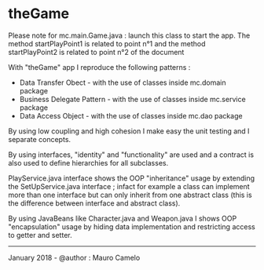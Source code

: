 # theGame

Please note for mc.main.Game.java : launch this class to start the app. The method startPlayPoint1 is related to point n°1 and the method startPlayPoint2 is related to point n°2 of the document

With "theGame" app I reproduce the following patterns :

- Data Transfer Obect - with the use of classes inside mc.domain package
- Business Delegate Pattern - with the use of classes inside mc.service package
- Data Access Object - with the use of classes inside mc.dao package

By using low coupling and high cohesion I make easy the unit testing and I separate concepts.

By using interfaces, "identity" and "functionality" are used and a contract is also used to define hierarchies for all subclasses.

PlayService.java interface shows the OOP "inheritance" usage by extending the SetUpService.java interface ; infact for example a class can implement more than one interface but can only inherit from one abstract class (this is the difference between interface and abstract class).

By using JavaBeans like Character.java and Weapon.java I shows OOP "encapsulation" usage by hiding data implementation and restricting access to getter and setter.
__________________________________

January 2018 - @author : Mauro Camelo
